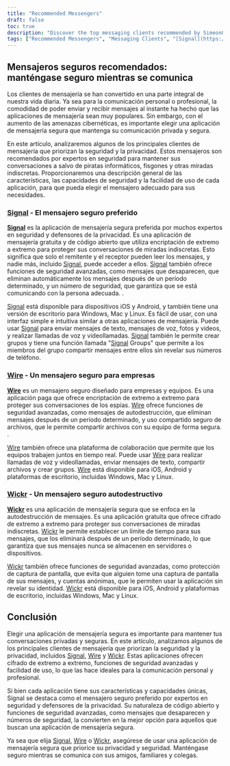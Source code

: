 ```yaml
---
title: "Recommended Messengers"
draft: false
toc: true
description: "Discover the top messaging clients recommended by SimeonOnSecurity. Stay secure and communicate with ease using [Signal](https://www.signal.org/), the preferred option, [Wire](https://wire.com/en/), and [Wickr](https://wickr.com/). Browse through the options and choose the right messenger for you."
tags: ["Recommended Messengers", "Messaging Clients", "[Signal](https://www.signal.org/)", "[Wire](https://wire.com/en/)", "[Wicker](https://[Wickr](https://wickr.com/).com/)", "SimeonOnSecurity", "Privacy-focused messaging", "Encrypted messaging"]
---
```

 ## Mensajeros seguros recomendados: manténgase seguro mientras se comunica  Los clientes de mensajería se han convertido en una parte integral de nuestra vida diaria. Ya sea para la comunicación personal o profesional, la comodidad de poder enviar y recibir mensajes al instante ha hecho que las aplicaciones de mensajería sean muy populares. Sin embargo, con el aumento de las amenazas cibernéticas, es importante elegir una aplicación de mensajería segura que mantenga su comunicación privada y segura.  En este artículo, analizaremos algunos de los principales clientes de mensajería que priorizan la seguridad y la privacidad. Estos mensajeros son recomendados por expertos en seguridad para mantener sus conversaciones a salvo de piratas informáticos, fisgones y otras miradas indiscretas. Proporcionaremos una descripción general de las características, las capacidades de seguridad y la facilidad de uso de cada aplicación, para que pueda elegir el mensajero adecuado para sus necesidades.  ### [Signal](https://www.signal.org/) - El mensajero seguro preferido  **[Signal](https://www.signal.org/)** es la aplicación de mensajería segura preferida por muchos expertos en seguridad y defensores de la privacidad. Es una aplicación de mensajería gratuita y de código abierto que utiliza encriptación de extremo a extremo para proteger sus conversaciones de miradas indiscretas. Esto significa que solo el remitente y el receptor pueden leer los mensajes, y nadie más, incluido [Signal](https://www.signal.org/), puede acceder a ellos. [Signal](https://www.signal.org/) también ofrece funciones de seguridad avanzadas, como mensajes que desaparecen, que eliminan automáticamente los mensajes después de un período determinado, y un número de seguridad, que garantiza que se está comunicando con la persona adecuada. .  [Signal](https://www.signal.org/) está disponible para dispositivos iOS y Android, y también tiene una versión de escritorio para Windows, Mac y Linux. Es fácil de usar, con una interfaz simple e intuitiva similar a otras aplicaciones de mensajería. Puede usar [Signal](https://www.signal.org/) para enviar mensajes de texto, mensajes de voz, fotos y videos, y realizar llamadas de voz y videollamadas. [Signal](https://www.signal.org/) también le permite crear grupos y tiene una función llamada "[Signal](https://www.signal.org/) Groups" que permite a los miembros del grupo compartir mensajes entre ellos sin revelar sus números de teléfono.  ### [Wire](https://wire.com/en/) - Un mensajero seguro para empresas  **[Wire](https://wire.com/en/)** es un mensajero seguro diseñado para empresas y equipos. Es una aplicación paga que ofrece encriptación de extremo a extremo para proteger sus conversaciones de los espías. [Wire](https://wire.com/en/) ofrece funciones de seguridad avanzadas, como mensajes de autodestrucción, que eliminan mensajes después de un período determinado, y uso compartido seguro de archivos, que le permite compartir archivos con su equipo de forma segura. .  [Wire](https://wire.com/en/) también ofrece una plataforma de colaboración que permite que los equipos trabajen juntos en tiempo real. Puede usar [Wire](https://wire.com/en/) para realizar llamadas de voz y videollamadas, enviar mensajes de texto, compartir archivos y crear grupos. [Wire](https://wire.com/en/) está disponible para iOS, Android y plataformas de escritorio, incluidas Windows, Mac y Linux.  ### [Wickr](https://wickr.com/) - Un mensajero seguro autodestructivo  **[Wickr](https://wickr.com/)** es una aplicación de mensajería segura que se enfoca en la autodestrucción de mensajes. Es una aplicación gratuita que ofrece cifrado de extremo a extremo para proteger sus conversaciones de miradas indiscretas. [Wickr](https://wickr.com/) le permite establecer un límite de tiempo para sus mensajes, que los eliminará después de un período determinado, lo que garantiza que sus mensajes nunca se almacenen en servidores o dispositivos.  [Wickr](https://wickr.com/) también ofrece funciones de seguridad avanzadas, como protección de captura de pantalla, que evita que alguien tome una captura de pantalla de sus mensajes, y cuentas anónimas, que le permiten usar la aplicación sin revelar su identidad. [Wickr](https://wickr.com/) está disponible para iOS, Android y plataformas de escritorio, incluidas Windows, Mac y Linux.  ## Conclusión  Elegir una aplicación de mensajería segura es importante para mantener tus conversaciones privadas y seguras. En este artículo, analizamos algunos de los principales clientes de mensajería que priorizan la seguridad y la privacidad, incluidos [Signal](https://www.signal.org/), [Wire](https://wire.com/en/) y [Wickr](https://wickr.com/). Estas aplicaciones ofrecen cifrado de extremo a extremo, funciones de seguridad avanzadas y facilidad de uso, lo que las hace ideales para la comunicación personal y profesional.  Si bien cada aplicación tiene sus características y capacidades únicas, Signal se destaca como el mensajero seguro preferido por expertos en seguridad y defensores de la privacidad. Su naturaleza de código abierto y funciones de seguridad avanzadas, como mensajes que desaparecen y números de seguridad, la convierten en la mejor opción para aquellos que buscan una aplicación de mensajería segura.  Ya sea que elija [Signal](https://www.signal.org/), [Wire](https://wire.com/en/) o [Wickr](https://wickr.com/), asegúrese de usar una aplicación de mensajería segura que priorice su privacidad y seguridad. Manténgase seguro mientras se comunica con sus amigos, familiares y colegas.
